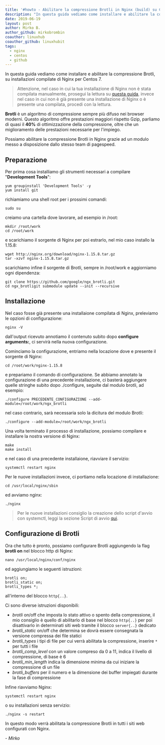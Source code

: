 ```yaml
---
title: '#howto - Abilitare la compressione Brotli in Nginx (build) su Centos 7'
description: "In questa guida vediamo come installare e abilitare la compressione Brotli, su installazioni compilate di Nginx per Centos 7."
date: 2019-06-19
layout: post
author: Mirko B.
author_github: mirkobrombin
coauthor: linuxhub
coauthor_github: linuxhubit
tags:
  - nginx  
  - centos 
  - github
---
```

In questa guida vediamo come installare e abilitare la compressione Brotli, su installazioni compilate di Nginx per Centos 7.

> Attenzione, nel caso in cui la tua installazione di Nginx non è stata compilata manualmente, prosegui la lettura su [questa guida](https://linuxhub.it/articles/howto-abilitare-la-compressione-brotli-in-nginx-su-centos-7), invece nel caso in cui non è già presente una installazione di Nginx o è presente una compilata, procedi con la lettura.

**Brotli** è un algoritmo di compressione sempre più difuso nei browser moderni. Questo algoritmo offre prestazioni maggiori rispetto Gzip, parliamo di quasi il **40%** di ottimizzazione della compressione, oltre che un miglioramento delle prestazioni necessarie per l'impiego.

Possiamo abilitare la compressione Brotli in Nginx grazie ad un modulo messo a disposizione dallo stesso team di pagespeed.

## Preparazione

Per prima cosa installiamo gli strumenti necessari a compilare "**Development Tools**":

```
yum groupinstall 'Development Tools' -y
yum install git
```

richiamiamo una shell root per i prossimi comandi:

```
sudo su
```

creiamo una cartella dove lavorare, ad esempio in /root:

```
mkdir /root/work
cd /root/work
```

e scarichiamo il sorgente di Nginx per poi estrarlo, nel mio caso installo la 1.15.8:

```
wget http://nginx.org/download/nginx-1.15.8.tar.gz
tar -xzvf nginx-1.15.8.tar.gz
```

scarichiamo infine il sorgente di Brotli, sempre in /root/work e aggiorniamo ogni dipendenza:

```
git clone https://github.com/google/ngx_brotli.git
cd ngx_brotligit submodule update --init --recursive
```

## Installazione

Nel caso fosse già presente una installaione compilata di Nginx, preleviamo le opzioni di configurazione:

```
nginx -V
```

dall'output ricevuto annotiamo il contenuto subito dopo **configure arguments:**, ci servirà nella nuova configurazione.

Cominciamo la configurazione, entriamo nella locazione dove e presente il sorgente di Nginx:

```
cd /root/work/nginx-1.15.8
```

e prepariamo il comando di configurazione. Se abbiamo annotato la configurazione di una precedente installazione, ci basterà aggiungere quelle stringhe subito dopo ./configure, seguite dal modulo brotli, ad esempio:

```
./configure PRECEDENTE_CONFIGURAZIONE --add-module=/root/work/ngx_brotli
```

nel caso contrario, sarà necessaria solo la dicitura del modulo Brotli:

```
./configure --add-module=/root/work/ngx_brotli
```

Una volta terminato il processo di installazione, possiamo compilare e installare la nostra versione di Nginx:

```
make
make install
```

e nel caso di una precedente installaione, riavviare il servizio:

```
systemctl restart nginx
```

Per le nuove installazioni invece, ci portiamo nella locazione di installazione:

```
cd /usr/local/nginx/sbin
```

ed avviamo nginx:

```
./nginx
```

> Per le nuove installazioni consiglio la creazione dello script d'avvio con systemctl, leggi la sezione Script di avvio [qui](https://linuxhub.it/article/howto-installazione-di-nginx-e-ngxpagespeed-su-centos-7#title6).

## Configurazione di Brotli

Ora che tutto è pronto, possiamo configurare Brotli aggiungendo la flag **brotli on** nel blocco http di Nginx:

```
nano /usr/local/nginx/conf/nginx
```

ed aggiungiamo le seguenti istruzioni:

```
brotli on;
brotli_static on;
brotli_types *;
```

all'interno del blocco `http{..}`.

Ci sono diverse istruzioni disponibili:

- *brotli* on/off che imposta lo stato attivo o spento della compressione, il mio consiglio è quello di abilitarlo di base nel blocco `http{..}` per poi disattivarlo in determinati siti web tramite il blocco `server{..}` dedicato
- *brotli_static* on/off che determina se dovrà essere consegnata la versione compressa dei file statici
- *brotli_types* i tipi di file per cui verrà abilitata la compressione, inserire `*` per tutti i file
- *brotli_comp_level* con un valore compreso da 0 a 11, indica il livello di compressione, di base è 6
- *brotli_min_length* indica la dimensione minima da cui iniziare la compressione di un file
- *brotli_buffers* per il numero e la dimensione dei buffer impiegati durante la fase di compressione

Infine riavviamo Nginx:

```
systemctl restart nginx
```

o su installazioni senza servizio:

```
./nginx -s restart
```

In questo modo verrà abilitata la compressione Brotli in tutti i siti web configurati con Nginx.

_- Mirko_